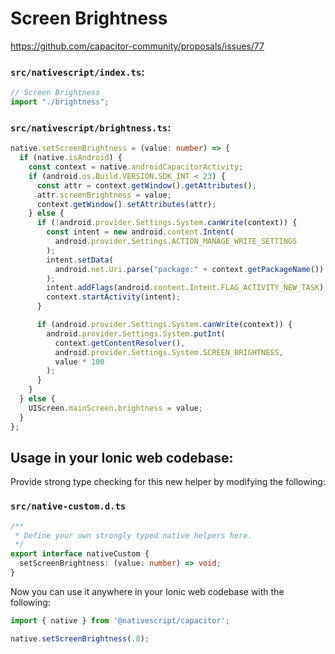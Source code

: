 # Screen Brightness

https://github.com/capacitor-community/proposals/issues/77

### `src/nativescript/index.ts`:

```typescript
// Screen Brightness
import "./brightness";
```

### `src/nativescript/brightness.ts`:

```typescript
native.setScreenBrightness = (value: number) => {
  if (native.isAndroid) {
    const context = native.androidCapacitorActivity;
    if (android.os.Build.VERSION.SDK_INT < 23) {
      const attr = context.getWindow().getAttributes();
      attr.screenBrightness = value;
      context.getWindow().setAttributes(attr);
    } else {
      if (!android.provider.Settings.System.canWrite(context)) {
        const intent = new android.content.Intent(
          android.provider.Settings.ACTION_MANAGE_WRITE_SETTINGS
        );
        intent.setData(
          android.net.Uri.parse("package:" + context.getPackageName())
        );
        intent.addFlags(android.content.Intent.FLAG_ACTIVITY_NEW_TASK);
        context.startActivity(intent);
      }

      if (android.provider.Settings.System.canWrite(context)) {
        android.provider.Settings.System.putInt(
          context.getContentResolver(),
          android.provider.Settings.System.SCREEN_BRIGHTNESS,
          value * 100
        );
      }
    }
  } else {
    UIScreen.mainScreen.brightness = value;
  }
};
```

## Usage in your Ionic web codebase:

Provide strong type checking for this new helper by modifying the following:

### `src/native-custom.d.ts`

```typescript
/**
 * Define your own strongly typed native helpers here.
 */
export interface nativeCustom {
  setScreenBrightness: (value: number) => void;
}
```

Now you can use it anywhere in your Ionic web codebase with the following:

```typescript
import { native } from '@nativescript/capacitor';

native.setScreenBrightness(.8);
```
